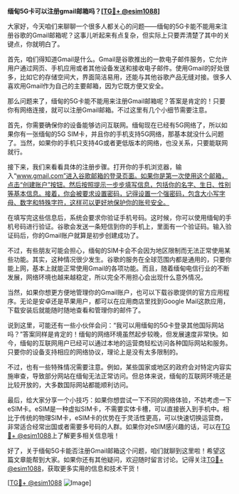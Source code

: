 **缅甸5G卡可以注册gmail邮箱吗？[[TG💪+ @esim1088](https://t.me/s/esim1088)]**

大家好，今天咱们来聊聊一个很多人都关心的问题——缅甸的5G卡能不能用来注册谷歌的Gmail邮箱呢？这事儿听起来有点复杂，但实际上只要弄清楚了其中的关键点，你就明白了。

首先，咱们得知道Gmail是什么。Gmail是谷歌推出的一款电子邮件服务，它允许用户通过网页、手机应用或者其他设备发送和接收电子邮件。使用Gmail的好处很多，比如它的存储空间大，界面简洁易用，还能与其他谷歌产品无缝对接。很多人喜欢用Gmail作为自己的主要邮箱，因为它既方便又安全。

那么问题来了，缅甸的5G卡能不能用来注册Gmail邮箱呢？答案是肯定的！只要你有网络连接，就可以注册Gmail邮箱。不过这里有几个小细节需要注意。

首先，你需要确保你的设备能够访问互联网。缅甸现在已经有5G网络了，所以如果你有一张缅甸的5G SIM卡，并且你的手机支持5G网络，那基本就没什么问题了。当然，如果你的手机只支持4G或者更低版本的网络，也没关系，只要能联网就行。

接下来，我们来看看具体的注册步骤。打开你的手机浏览器，输入“www.gmail.com”进入谷歌邮箱的登录页面。如果你是第一次使用这个邮箱，点击“创建账户”按钮。然后按照提示一步步填写信息，包括你的名字、生日、性别等基本信息。接着，你会被要求设置密码，记得设置一个强密码，包含大小写字母、数字和特殊字符，这样可以更好地保护你的账号安全。

在填写完这些信息后，系统会要求你验证手机号码。这时候，你可以使用缅甸的手机号码进行验证。谷歌会发送一条短信到你的手机上，里面有一个验证码。输入验证码后，你的Gmail账户就算是初步创建成功了。

不过，有些朋友可能会担心，缅甸的SIM卡会不会因为地区限制而无法正常使用某些功能。其实，这种情况很少发生。谷歌的服务在全球范围内都是通用的，只要你能上网，基本上就能正常使用Gmail的各项功能。而且，随着缅甸电信行业的不断发展，网络环境也越来越稳定，所以完全不用担心会出现什么意外情况。

当然，如果你想更方便地管理你的Gmail账户，也可以下载谷歌提供的官方应用程序。无论是安卓还是苹果用户，都可以在应用商店里找到Google Mail这款应用，下载安装后就能随时随地查看和管理你的邮件了。

说到这里，可能还有一些小伙伴会问：“我可以用缅甸的5G卡登录其他国际网站吗？”答案同样是肯定的！缅甸的网络环境虽然起步较晚，但发展速度非常快。如今，缅甸的互联网用户已经可以通过本地的运营商轻松访问各种国际网站和服务。只要你的设备支持相应的网络协议，理论上是没有太多限制的。

不过，也有一些特殊情况需要注意。例如，某些国家或地区的政府会对特定内容实施审查，导致部分网站在缅甸无法正常访问。但总体来说，缅甸的互联网环境还是比较开放的，大多数国际网站都能顺利访问。

最后，给大家分享一个小技巧：如果你想尝试一下不同的网络体验，不妨考虑一下eSIM卡。eSIM是一种虚拟SIM卡，不需要实体卡槽，可以直接嵌入到手机中。相比于传统的物理SIM卡，eSIM卡的优势在于灵活性更高，可以快速切换运营商，非常适合经常出国或者需要多号码的人群。如果你对eSIM感兴趣的话，可以在[TG💪+ @esim1088](https://t.me/s/esim1088)上了解更多相关信息哦！

好了，关于缅甸5G卡能否注册Gmail邮箱这个问题，咱们就聊到这里啦！希望这篇文章能帮到大家。如果你还有其他疑问，欢迎随时留言讨论。记得关注[TG💪+ @esim1088](https://t.me/s/esim1088)，获取更多实用的信息和技术干货！

[[TG💪+ @esim1088](https://t.me/s/esim1088) ![Image](https://i.postimg.cc/4NQfJmqS/Snipaste-2025-05-13-00-14-12.png)]